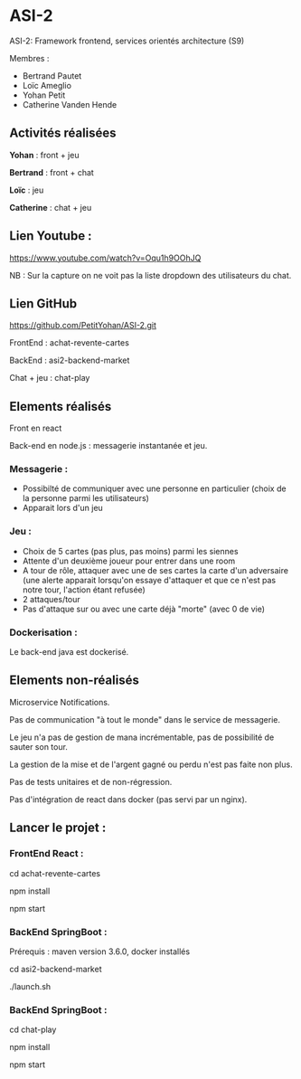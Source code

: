 # ASI-2

ASI-2: Framework frontend, services orientés architecture (S9)

Membres :

- Bertrand Pautet
- Loïc Ameglio
- Yohan Petit
- Catherine Vanden Hende

## Activités réalisées

**Yohan** : front + jeu

**Bertrand** : front + chat

**Loïc** : jeu

**Catherine** : chat + jeu

## Lien Youtube :

https://www.youtube.com/watch?v=Oqu1h9OOhJQ

NB : Sur la capture on ne voit pas la liste dropdown des utilisateurs du chat.

## Lien GitHub

https://github.com/PetitYohan/ASI-2.git

FrontEnd : achat-revente-cartes

BackEnd : asi2-backend-market

Chat + jeu : chat-play

## Elements réalisés

Front en react

Back-end en node.js : messagerie instantanée et jeu.

### Messagerie : 
- Possibilté de communiquer avec une personne en particulier (choix de la personne parmi les utilisateurs)
- Apparait lors d'un jeu

### Jeu : 
- Choix de 5 cartes (pas plus, pas moins) parmi les siennes
- Attente d'un deuxième joueur pour entrer dans une room
- A tour de rôle, attaquer avec une de ses cartes la carte d'un adversaire (une alerte apparait lorsqu'on essaye d'attaquer et que ce n'est pas notre tour, l'action étant refusée)
- 2 attaques/tour 
- Pas d'attaque sur ou avec une carte déjà "morte" (avec 0 de vie) 

### Dockerisation :
Le back-end java est dockerisé.

## Elements non-réalisés

Microservice Notifications.

Pas de communication "à tout le monde" dans le service de messagerie.

Le jeu n'a pas de gestion de mana incrémentable, pas de possibilité de sauter son tour. 

La gestion de la mise et de l'argent gagné ou perdu n'est pas faite non plus.

Pas de tests unitaires et de non-régression.

Pas d'intégration de react dans docker (pas servi par un nginx).

## Lancer le projet :

### FrontEnd React :

cd achat-revente-cartes

npm install

npm start

### BackEnd SpringBoot :

Prérequis : maven version 3.6.0, docker installés

cd asi2-backend-market

./launch.sh

### BackEnd SpringBoot :

cd chat-play

npm install

npm start
